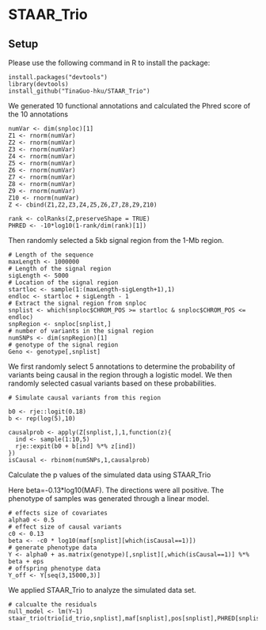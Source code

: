 # STAAR_Trio

## Setup
Please use the following command in R to install the package:
```
install.packages("devtools") 
library(devtools)
install_github("TinaGuo-hku/STAAR_Trio")
```
We generated 10 functional annotations and calculated the Phred score of the 10 annotations

```
numVar <- dim(snploc)[1]
Z1 <- rnorm(numVar)
Z2 <- rnorm(numVar)
Z3 <- rnorm(numVar)
Z4 <- rnorm(numVar)
Z5 <- rnorm(numVar)
Z6 <- rnorm(numVar)
Z7 <- rnorm(numVar)
Z8 <- rnorm(numVar)
Z9 <- rnorm(numVar)
Z10 <- rnorm(numVar)
Z <- cbind(Z1,Z2,Z3,Z4,Z5,Z6,Z7,Z8,Z9,Z10)

rank <- colRanks(Z,preserveShape = TRUE)
PHRED <- -10*log10(1-rank/dim(rank)[1])

```
Then randomly selected a 5kb signal region from the 1-Mb region.

```
# Length of the sequence
maxLength <- 1000000
# Length of the signal region
sigLength <- 5000
# Location of the signal region
startloc <- sample(1:(maxLength-sigLength+1),1)
endloc <- startloc + sigLength - 1
# Extract the signal region from snploc
snplist <- which(snploc$CHROM_POS >= startloc & snploc$CHROM_POS <= endloc)
snpRegion <- snploc[snplist,]
# number of variants in the signal region
numSNPs <- dim(snpRegion)[1]
# genotype of the signal region
Geno <- genotype[,snplist]
```
We first randomly select 5 annotations to determine the probability of variants being causal in the region through a logistic model. We then randomly selected casual variants based on these probabilities. 

```
# Simulate causal variants from this region

b0 <- rje::logit(0.18)
b <- rep(log(5),10)

causalprob <- apply(Z[snplist,],1,function(z){
  ind <- sample(1:10,5)
  rje::expit(b0 + b[ind] %*% z[ind])
})
isCausal <- rbinom(numSNPs,1,causalprob)

```
Calculate the p values of the simulated data using STAAR_Trio


Here beta=-0.13*log10(MAF). The directions were all positive. The phenotype of samples was generated through a linear model.

```
# effects size of covariates 
alpha0 <- 0.5
# effect size of causal variants
c0 <- 0.13
beta <- -c0 * log10(maf[snplist][which(isCausal==1)])
# generate phenotype data
Y <- alpha0 + as.matrix(genotype)[,snplist][,which(isCausal==1)] %*% beta + eps
# offspring phenotype data
Y_off <- Y[seq(3,15000,3)]

```
We applied STAAR_Trio to analyze the simulated data set.

```
# calcualte the residuals 
null_model <- lm(Y~1)
staar_trio(trio[id_trio,snplist],maf[snplist],pos[snplist],PHRED[snplist,],adjust_for_covariates=TRUE,y_res=null_model$residuals[seq(3,15000,3)])
```




